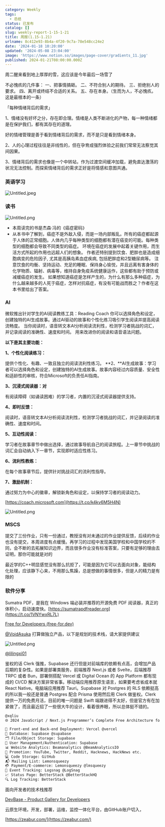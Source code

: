 ```yaml
---
category: Weekly
tags:
  - 总结
status: 已发布
catalog: []
slug: weekly-report-1-15-1-21
title: 周报(1.15-1.21)
urlname: 8c412e93-8b4a-4f20-9c7a-78e548cc24e2
date: '2024-01-18 10:20:00'
updated: '2024-05-08 23:04:00'
image: 'https://www.notion.so/images/page-cover/gradients_11.jpg'
published: 2024-01-21T08:00:00.000Z
---
```


周二醒来看到地上厚厚的雪，这应该是今年最后一场雪了


不必愧疚的几件事：
一、把事情搞砸。
二、不符合别人的期待。
三、拒绝别人的要求。
四、离开或终结不合适的关系。
五、存在本身。（生而为人，不必愧疚。这是最根本的一条）


「每种情绪背后的需求」


1、情绪没有好坏之分，存在即合理。情绪是人类不断进化的产物，每一种情绪都是在保护我们，都有其存在的道理。


好的情绪管理是善于看到情绪背后的需求，而不是只是看到情绪本身。


2、人的心理过程往往是非线性的，但在孕育成强烈体验之前我们常常无法察觉其间因果。


3、情绪背后的需求也像是一个中转站，作为过渡空间缓冲加载，避免直达激荡的状况无法控制。而探索情绪背后的需求正好是将情感和意图共通。


### 英语学习


![Untitled.jpeg](https://prod-files-secure.s3.us-west-2.amazonaws.com/5d24fe63-e567-4804-86f9-9fdc62e13082/faec46dc-9da5-4799-b905-c316418f1168/Untitled.jpeg?X-Amz-Algorithm=AWS4-HMAC-SHA256&X-Amz-Content-Sha256=UNSIGNED-PAYLOAD&X-Amz-Credential=ASIAZI2LB466TTEIRQRD%2F20250131%2Fus-west-2%2Fs3%2Faws4_request&X-Amz-Date=20250131T053612Z&X-Amz-Expires=3600&X-Amz-Security-Token=IQoJb3JpZ2luX2VjEKr%2F%2F%2F%2F%2F%2F%2F%2F%2F%2FwEaCXVzLXdlc3QtMiJGMEQCICQpBIIn1yimWgjLgx9Kv2dnJAzoNd6Qc918%2FHYpfpIHAiANlhd%2BJ2JHBmYAx9TbzbY0m9B%2FOI5gvOGB4b%2BDgyabjCqIBAiz%2F%2F%2F%2F%2F%2F%2F%2F%2F%2F8BEAAaDDYzNzQyMzE4MzgwNSIMNghOal1cDQoi2zf4KtwDlwAj%2ByK%2Bp%2FeHqsvgrkLWSxr5LoSGoviYmK%2Fw11Y4N7loNixzgN7QU2Tqm9P%2FyCGAFLl80Jp3HBWHDTKkOMqSk8f1rkhI%2BplC5nnzfWdP%2FdthrJJS%2BpApVNm8JZol2ZLe2K3Xo%2Bwth2uy6jwWJBV1D%2BIoI7UT5yUxZG5dUU1jr5XoAN72ecxCitXC4NJtt0PtjfV%2BlEu7WTUPqQvCVXGo6t9jXkuCKndN8YZCS%2B9zkd%2FRvdAQb9Rzn%2FFk%2BOMWdmtF9U7dRv69g%2Bote4n8XVbLh7D4h0ODewdBG9tMYAlJXZ92WD7X1s0R01wdjl5dfVMgbNBa5rCWOvAwoezzcmouLO4YCX2mMjlL8XRCHEZ3OBItiWXKHvIwP6OkjsQTE%2FkNqqsl9j2hvcozoSn9gk0EyaTVHN6Kz5YRh119Jbs3SNPc8vwCirzMD%2BSiVhOV9M0qeIFTg8fdNBcAltMAy8BZaJFMjD3E2AE%2F3G3mvzx6nGsDNzU%2B%2FLlSY7BPai5UJKKLHHCSUWDAXWXQN6XZ5LTj1CBiaWCLMmWxgN71Ulz9oo9HKOnwaLUTX9c2xaKCw8ApXzkr7ARYG49r8LywaU7iWFkOVnJNSFspDEIgK62ps0jxsj2mf6tlmaGUKN4wk9DwvAY6pgEtM4ergIglr8VW4C6Z43RXpfxdyhICyiej1US8tbKqmNBcrC6Ba5dxC8MW3ev03eJ048sghxLEgMSWcsDrFIeYyId2Wvwe9tfRFka%2BopkoVxXGnuZxLksQe4jf53eF3xEn2WXLYedxtqzeJgFfvOnFmWbX65YiL%2BpQxYXh%2B1J%2FxcG47lERmvP8%2BJdsSxW2FyoDv175z4NgXmmtEqmXnEzrP0GSz0AL&X-Amz-Signature=66e75c75df206c4ebe154e6854cc520b97abb55b14121938288d4ba8fa277ad6&X-Amz-SignedHeaders=host&x-id=GetObject)


### 读书


![Untitled.png](https://prod-files-secure.s3.us-west-2.amazonaws.com/5d24fe63-e567-4804-86f9-9fdc62e13082/08aff459-da99-4ed5-87c6-1f4c95b62ac3/Untitled.png?X-Amz-Algorithm=AWS4-HMAC-SHA256&X-Amz-Content-Sha256=UNSIGNED-PAYLOAD&X-Amz-Credential=ASIAZI2LB466TTEIRQRD%2F20250131%2Fus-west-2%2Fs3%2Faws4_request&X-Amz-Date=20250131T053612Z&X-Amz-Expires=3600&X-Amz-Security-Token=IQoJb3JpZ2luX2VjEKr%2F%2F%2F%2F%2F%2F%2F%2F%2F%2FwEaCXVzLXdlc3QtMiJGMEQCICQpBIIn1yimWgjLgx9Kv2dnJAzoNd6Qc918%2FHYpfpIHAiANlhd%2BJ2JHBmYAx9TbzbY0m9B%2FOI5gvOGB4b%2BDgyabjCqIBAiz%2F%2F%2F%2F%2F%2F%2F%2F%2F%2F8BEAAaDDYzNzQyMzE4MzgwNSIMNghOal1cDQoi2zf4KtwDlwAj%2ByK%2Bp%2FeHqsvgrkLWSxr5LoSGoviYmK%2Fw11Y4N7loNixzgN7QU2Tqm9P%2FyCGAFLl80Jp3HBWHDTKkOMqSk8f1rkhI%2BplC5nnzfWdP%2FdthrJJS%2BpApVNm8JZol2ZLe2K3Xo%2Bwth2uy6jwWJBV1D%2BIoI7UT5yUxZG5dUU1jr5XoAN72ecxCitXC4NJtt0PtjfV%2BlEu7WTUPqQvCVXGo6t9jXkuCKndN8YZCS%2B9zkd%2FRvdAQb9Rzn%2FFk%2BOMWdmtF9U7dRv69g%2Bote4n8XVbLh7D4h0ODewdBG9tMYAlJXZ92WD7X1s0R01wdjl5dfVMgbNBa5rCWOvAwoezzcmouLO4YCX2mMjlL8XRCHEZ3OBItiWXKHvIwP6OkjsQTE%2FkNqqsl9j2hvcozoSn9gk0EyaTVHN6Kz5YRh119Jbs3SNPc8vwCirzMD%2BSiVhOV9M0qeIFTg8fdNBcAltMAy8BZaJFMjD3E2AE%2F3G3mvzx6nGsDNzU%2B%2FLlSY7BPai5UJKKLHHCSUWDAXWXQN6XZ5LTj1CBiaWCLMmWxgN71Ulz9oo9HKOnwaLUTX9c2xaKCw8ApXzkr7ARYG49r8LywaU7iWFkOVnJNSFspDEIgK62ps0jxsj2mf6tlmaGUKN4wk9DwvAY6pgEtM4ergIglr8VW4C6Z43RXpfxdyhICyiej1US8tbKqmNBcrC6Ba5dxC8MW3ev03eJ048sghxLEgMSWcsDrFIeYyId2Wvwe9tfRFka%2BopkoVxXGnuZxLksQe4jf53eF3xEn2WXLYedxtqzeJgFfvOnFmWbX65YiL%2BpQxYXh%2B1J%2FxcG47lERmvP8%2BJdsSxW2FyoDv175z4NgXmmtEqmXnEzrP0GSz0AL&X-Amz-Signature=a4402506bcd8301b9cc98fcd1b2f63076f8e5dbaf15bbc41313c091627441bc4&X-Amz-SignedHeaders=host&x-id=GetObject)

- 本周读完的书是杰森·冯的《癌症密码》
- 从本书中了解到，癌症不是外敌入侵，而是一场内部叛乱。所有的癌症都起源于人体的正常细胞。人体内几乎每种类型的细胞都有潜在癌变的可能。每种类型的细胞都会导致不同类型的癌症。
环境在癌症的发展中起着关键作用，而生活方式所起的作用也远超人们的想象。
作者还特别提到饮食、肥胖也是造成细胞病变的危险因子, 尤其是高胰岛素血症疾病, 包括肥胖症和2型糖尿病等。
注意饮食的均衡、坚持运动、充足的睡眠、保持身心愉悦，并且远离有害身体的化学物质、辐射、病毒等，维持自身免疫系统健康运作，这些都有助于预防或减缓癌症的发生。
如果想知道癌症是怎样产生的，为什么有那么多种癌症，为什么越来越多的人死于癌症，怎样对抗癌症，有没有可能战而胜之？作者在这本书里给出了答案。

### AI


微软推出针对学生的AI阅读教练工具：Reading Coach
你可以选择角色和设定，创建独特的AI生成故事。通过AI驱动的故事和个性化练习吸引学生阅读并提高阅读流畅度。
当你阅读时，语音转文本AI分析阅读流利性，检测学习者挑战的词汇，并记录阅读的准确性、速度和时间。
用来改进你的阅读和语音语法问题。


**以下是其主要功能：**


**1、个性化阅读练习：**


提供个性化、有趣、一致且独立的阅读流利性练习。
**2、**AI生成故事：学习者可以选择角色和设定，创建独特的AI生成故事。故事内容经过内容质量、安全性和适龄性的审核，符合Microsoft的负责任AI指南。


**3、沉浸式阅读器：对**


有阅读障碍（如诵读困难）的学习者，内置的沉浸式阅读器提供支持。


**4、即时反馈：**


阅读时，语音转文本AI分析阅读流利性，检测学习者挑战的词汇，并记录阅读的准确性、速度和时间。


**5、互动性阅读：**


学习者在故事章节中做出选择，通过故事导航自己的阅读旅程。上一章节中挑战的词汇会自动纳入下一章节，实现即时适应性练习。


**6、流利性教练：**


在每个故事章节后，提供针对挑战词汇的流利性指导。


**7、激励机制：**


通过努力为中心的徽章，解锁新角色和设定，以保持学习者的阅读动力。


[https://coach.microsoft.com](https://t.co/k4kv6M5H4N)


![Untitled.png](https://prod-files-secure.s3.us-west-2.amazonaws.com/5d24fe63-e567-4804-86f9-9fdc62e13082/8f53d036-0cfc-469d-a837-f15107675ae4/Untitled.png?X-Amz-Algorithm=AWS4-HMAC-SHA256&X-Amz-Content-Sha256=UNSIGNED-PAYLOAD&X-Amz-Credential=ASIAZI2LB466TTEIRQRD%2F20250131%2Fus-west-2%2Fs3%2Faws4_request&X-Amz-Date=20250131T053612Z&X-Amz-Expires=3600&X-Amz-Security-Token=IQoJb3JpZ2luX2VjEKr%2F%2F%2F%2F%2F%2F%2F%2F%2F%2FwEaCXVzLXdlc3QtMiJGMEQCICQpBIIn1yimWgjLgx9Kv2dnJAzoNd6Qc918%2FHYpfpIHAiANlhd%2BJ2JHBmYAx9TbzbY0m9B%2FOI5gvOGB4b%2BDgyabjCqIBAiz%2F%2F%2F%2F%2F%2F%2F%2F%2F%2F8BEAAaDDYzNzQyMzE4MzgwNSIMNghOal1cDQoi2zf4KtwDlwAj%2ByK%2Bp%2FeHqsvgrkLWSxr5LoSGoviYmK%2Fw11Y4N7loNixzgN7QU2Tqm9P%2FyCGAFLl80Jp3HBWHDTKkOMqSk8f1rkhI%2BplC5nnzfWdP%2FdthrJJS%2BpApVNm8JZol2ZLe2K3Xo%2Bwth2uy6jwWJBV1D%2BIoI7UT5yUxZG5dUU1jr5XoAN72ecxCitXC4NJtt0PtjfV%2BlEu7WTUPqQvCVXGo6t9jXkuCKndN8YZCS%2B9zkd%2FRvdAQb9Rzn%2FFk%2BOMWdmtF9U7dRv69g%2Bote4n8XVbLh7D4h0ODewdBG9tMYAlJXZ92WD7X1s0R01wdjl5dfVMgbNBa5rCWOvAwoezzcmouLO4YCX2mMjlL8XRCHEZ3OBItiWXKHvIwP6OkjsQTE%2FkNqqsl9j2hvcozoSn9gk0EyaTVHN6Kz5YRh119Jbs3SNPc8vwCirzMD%2BSiVhOV9M0qeIFTg8fdNBcAltMAy8BZaJFMjD3E2AE%2F3G3mvzx6nGsDNzU%2B%2FLlSY7BPai5UJKKLHHCSUWDAXWXQN6XZ5LTj1CBiaWCLMmWxgN71Ulz9oo9HKOnwaLUTX9c2xaKCw8ApXzkr7ARYG49r8LywaU7iWFkOVnJNSFspDEIgK62ps0jxsj2mf6tlmaGUKN4wk9DwvAY6pgEtM4ergIglr8VW4C6Z43RXpfxdyhICyiej1US8tbKqmNBcrC6Ba5dxC8MW3ev03eJ048sghxLEgMSWcsDrFIeYyId2Wvwe9tfRFka%2BopkoVxXGnuZxLksQe4jf53eF3xEn2WXLYedxtqzeJgFfvOnFmWbX65YiL%2BpQxYXh%2B1J%2FxcG47lERmvP8%2BJdsSxW2FyoDv175z4NgXmmtEqmXnEzrP0GSz0AL&X-Amz-Signature=12fdb40be82203ee812e9cc16ca59f9ecbc92e31dc7c3f061b8e924f2668fe95&X-Amz-SignedHeaders=host&x-id=GetObject)


### MSCS


提交了三份作业，只有一份通过，教授没有对未通过的作业提供反馈，后续的作业也没有提交，本周进度有点缓慢。再学习的过程中发现美国学校和中国学校的不同，会不断的去拓展知识边界，而且很多作业没有标准答案，只要有足够的理由去证明，那你可能就是对的


最近学的C++明显感觉没有那么抗拒了，可能是因为它可以去面向对象，能结构化处理，应该静下心来，不用那么焦躁，总是想做的事情很多，但是人的精力是有限的


### 软件分享


Sumatra PDF，是我在 Windows 端必装并推荐的开源免费 PDF 阅读器，真正的体积小，启动速度快。[https://sumatrapdfreader.org](https://t.co/1VNYwxRL7L)


[Free for Developers (free-for.dev)](https://free-for.dev/#/)


[@VoidAsuka](https://twitter.com/VoidAsuka) 打算做独立产品，以下是规划的技术栈，请大家提供建议


![Untitled.png](https://prod-files-secure.s3.us-west-2.amazonaws.com/5d24fe63-e567-4804-86f9-9fdc62e13082/93561a3c-b2bc-4a43-bbc5-67e3f740ed5e/Untitled.png?X-Amz-Algorithm=AWS4-HMAC-SHA256&X-Amz-Content-Sha256=UNSIGNED-PAYLOAD&X-Amz-Credential=ASIAZI2LB466TTEIRQRD%2F20250131%2Fus-west-2%2Fs3%2Faws4_request&X-Amz-Date=20250131T053612Z&X-Amz-Expires=3600&X-Amz-Security-Token=IQoJb3JpZ2luX2VjEKr%2F%2F%2F%2F%2F%2F%2F%2F%2F%2FwEaCXVzLXdlc3QtMiJGMEQCICQpBIIn1yimWgjLgx9Kv2dnJAzoNd6Qc918%2FHYpfpIHAiANlhd%2BJ2JHBmYAx9TbzbY0m9B%2FOI5gvOGB4b%2BDgyabjCqIBAiz%2F%2F%2F%2F%2F%2F%2F%2F%2F%2F8BEAAaDDYzNzQyMzE4MzgwNSIMNghOal1cDQoi2zf4KtwDlwAj%2ByK%2Bp%2FeHqsvgrkLWSxr5LoSGoviYmK%2Fw11Y4N7loNixzgN7QU2Tqm9P%2FyCGAFLl80Jp3HBWHDTKkOMqSk8f1rkhI%2BplC5nnzfWdP%2FdthrJJS%2BpApVNm8JZol2ZLe2K3Xo%2Bwth2uy6jwWJBV1D%2BIoI7UT5yUxZG5dUU1jr5XoAN72ecxCitXC4NJtt0PtjfV%2BlEu7WTUPqQvCVXGo6t9jXkuCKndN8YZCS%2B9zkd%2FRvdAQb9Rzn%2FFk%2BOMWdmtF9U7dRv69g%2Bote4n8XVbLh7D4h0ODewdBG9tMYAlJXZ92WD7X1s0R01wdjl5dfVMgbNBa5rCWOvAwoezzcmouLO4YCX2mMjlL8XRCHEZ3OBItiWXKHvIwP6OkjsQTE%2FkNqqsl9j2hvcozoSn9gk0EyaTVHN6Kz5YRh119Jbs3SNPc8vwCirzMD%2BSiVhOV9M0qeIFTg8fdNBcAltMAy8BZaJFMjD3E2AE%2F3G3mvzx6nGsDNzU%2B%2FLlSY7BPai5UJKKLHHCSUWDAXWXQN6XZ5LTj1CBiaWCLMmWxgN71Ulz9oo9HKOnwaLUTX9c2xaKCw8ApXzkr7ARYG49r8LywaU7iWFkOVnJNSFspDEIgK62ps0jxsj2mf6tlmaGUKN4wk9DwvAY6pgEtM4ergIglr8VW4C6Z43RXpfxdyhICyiej1US8tbKqmNBcrC6Ba5dxC8MW3ev03eJ048sghxLEgMSWcsDrFIeYyId2Wvwe9tfRFka%2BopkoVxXGnuZxLksQe4jf53eF3xEn2WXLYedxtqzeJgFfvOnFmWbX65YiL%2BpQxYXh%2B1J%2FxcG47lERmvP8%2BJdsSxW2FyoDv175z4NgXmmtEqmXnEzrP0GSz0AL&X-Amz-Signature=86ae054431428f76f15a69fd67afa4bd87e4cfa726d4df6f27799705e3a10435&X-Amz-SignedHeaders=host&x-id=GetObject)


[@lilingxi01](https://twitter.com/lilingxi01)


鉴权的话 Clerk 强推，Supabase 还行但是对前端库的依赖有点高，会增加产品后期的复杂性。如果是部署类服务，前端推荐 Next.js 或者 Svelte，后端推荐 TRPC 或者 Bun，部署侧搭配 Vercel 或 Digital Ocean 的 App Platform 都有现成的 CI/CD 解决方案非常省事。移动端应用推荐原生语言，如果要考虑省成本就 React Native。电脑端应用推荐 Tauri。Supabase 对 Postgres 的 RLS 依赖挺高的所以我一般还是普通 Postgres 配合 Prisma 使用然后用 Clerk 做鉴权。Clerk 提供一万的免费月活，目前的唯一问题是 Swift 端跟进得不太好，但是官方有在加紧做了，而且最近招了一些很大牛的设计，看着很养眼，所以总体挺不错的。


```markdown
@xqliu
🌐 2024 JavaScript / Next.js Programmer’s Complete Free Architecture for solo entrepreneur:

🔧 Front-end and Back-end Deployment: Vercel @vercel
💾 Database: Supabase @supabase
🗂️ File/Object Storage: Supabase
👥 User Management/Authentication: Supabase
📊 Website Analytics: Beamanalytics @BeamAnalyticsIO
📣 Promotion: YouTube, Twitter, Reddit, Hacknews, HackNews etc. 
💻 Code Storage: GitHub
📬 Mailing List: Lemonsqueezy
💳 Payment/E-commerce: Lemonsqueezy @lmsqueezy
📌 Event Tracking: Logsnag @LogSnag
📈 Status Page: BetterStack @BetterStackHQ
🔍 Log Tracking: BetterStack
```


面向开发者的技术栈推荐


[DevBase - Product Gallery for Developers](https://devbase.fyi/)


云原生环境，开发，部署，运维，监控一体化平台，由GitHub账户切入，


[https://zeabur.com/](https://zeabur.com/)

